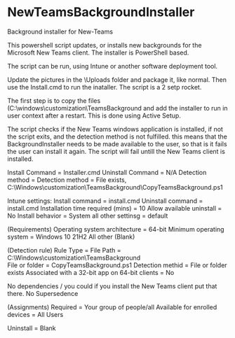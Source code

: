 # NewTeamsBackgroundInstaller
Background installer for New-Teams


This powershell script updates, or installs new backgrounds for the Microsoft New Teams client. The installer is PowerShell based. 

The script can be run, using Intune or another software deployment tool.


Update the pictures in the \Uploads folder and package it, like normal. Then use the Install.cmd to run the inataller. 
The script is a 2 setp rocket. 

The first step is to copy the files (C:\windows\customization\TeamsBackground and add the installer to run in user context after a restart. 
This is done using Active Setup.

The script checks if the New Teams windows application is installed, if not the script exits, and the detection method is not fulfilled.
this means that the BackgroundInstaller needs to be made available to the user, so that is it fails the user can install it again. The script will fail untill the New Teams client is installed. 

Install Command = Installer.cmd
Uninstall Command = N/A
Detection method = Detection method = File exists, C:\Windows\customization\TeamsBackground\CopyTeamsBackground.ps1

Intune settings:
Install command = install.cmd
Uninstall command = install.cmd
Installation time required (mins) = 10
Allow available uninstall = No
Install behavior = System
all other settinsg = default

(Requirements)
Operating system architecture = 64-bit
Minimum operating system = Windows 10 21H2
All other (Blank)

(Detection rule)
Rule Type = File
Path = C:\Windows\customization\TeamsBackground\
File or folder = CopyTeamsBackground.ps1
Detection methid = File or folder exists
Associated with a 32-bit app on 64-bit clients = No


No dependencies / you could if you install the New Teams client put that there.
No Supersedence

(Assignments)
Required = Your group of people/all
Available for enrolled devices = All Users

Uninstall = Blank


